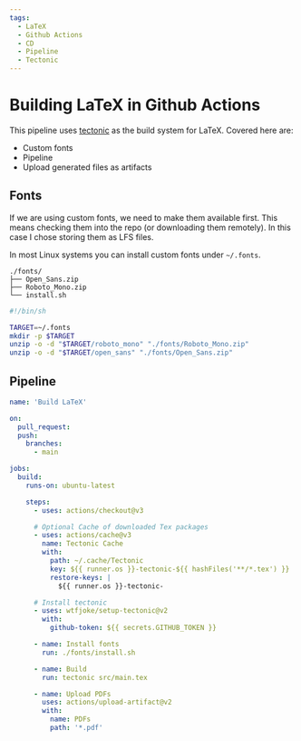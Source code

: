 ```yaml
---
tags:
  - LaTeX
  - Github Actions
  - CD
  - Pipeline
  - Tectonic
---
```


# Building LaTeX in Github Actions

This pipeline uses [tectonic](https://tectonic-typesetting.github.io) as the build system for LaTeX. Covered here are:

- Custom fonts
- Pipeline
- Upload generated files as artifacts

## Fonts

If we are using custom fonts, we need to make them available first. This means checking them into the repo (or downloading them remotely). In this case I chose storing them as LFS files.

In most Linux systems you can install custom fonts under `~/.fonts`.

```
./fonts/
├── Open_Sans.zip
├── Roboto_Mono.zip
└── install.sh
```

```sh
#!/bin/sh

TARGET=~/.fonts
mkdir -p $TARGET
unzip -o -d "$TARGET/roboto_mono" "./fonts/Roboto_Mono.zip"
unzip -o -d "$TARGET/open_sans" "./fonts/Open_Sans.zip"
```

## Pipeline

```yaml
name: 'Build LaTeX'

on:
  pull_request:
  push:
    branches:
      - main

jobs:
  build:
    runs-on: ubuntu-latest

    steps:
      - uses: actions/checkout@v3

      # Optional Cache of downloaded Tex packages
      - uses: actions/cache@v3
        name: Tectonic Cache
        with:
          path: ~/.cache/Tectonic
          key: ${{ runner.os }}-tectonic-${{ hashFiles('**/*.tex') }}
          restore-keys: |
            ${{ runner.os }}-tectonic-

      # Install tectonic
      - uses: wtfjoke/setup-tectonic@v2
        with:
          github-token: ${{ secrets.GITHUB_TOKEN }}

      - name: Install fonts
        run: ./fonts/install.sh

      - name: Build
        run: tectonic src/main.tex

      - name: Upload PDFs
        uses: actions/upload-artifact@v2
        with:
          name: PDFs
          path: '*.pdf'
```
